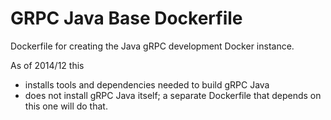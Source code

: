GRPC Java Base Dockerfile
=========================

Dockerfile for creating the Java gRPC development Docker instance.

As of 2014/12 this
 - installs tools and dependencies needed to build gRPC Java
 - does not install gRPC Java itself; a separate Dockerfile that depends on
   this one will do that.